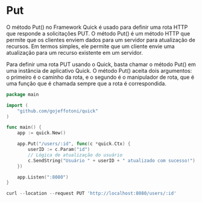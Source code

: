 # Put

O método Put() no Framework Quick é usado para definir uma rota HTTP que responde a solicitações PUT. O método Put() é um método HTTP que permite que os clientes enviem dados para um servidor para atualização de recursos. Em termos simples, ele permite que um cliente envie uma atualização para um recurso existente em um servidor.

Para definir uma rota PUT usando o Quick, basta chamar o método Put() em uma instância de aplicativo Quick. O método Put() aceita dois argumentos: o primeiro é o caminho da rota, e o segundo é o manipulador de rota, que é uma função que é chamada sempre que a rota é correspondida.

```go
package main

import (
	"github.com/gojeffotoni/quick"
)

func main() {
	app := quick.New()

	app.Put("/users/:id", func(c *quick.Ctx) {
		userID := c.Param("id")
		// Lógica de atualização do usuário
		c.SendString("Usuário " + userID + " atualizado com sucesso!")
	})

	app.Listen(":8080")
}
```
```go
curl --location --request PUT 'http://localhost:8080/users/:id'
```

